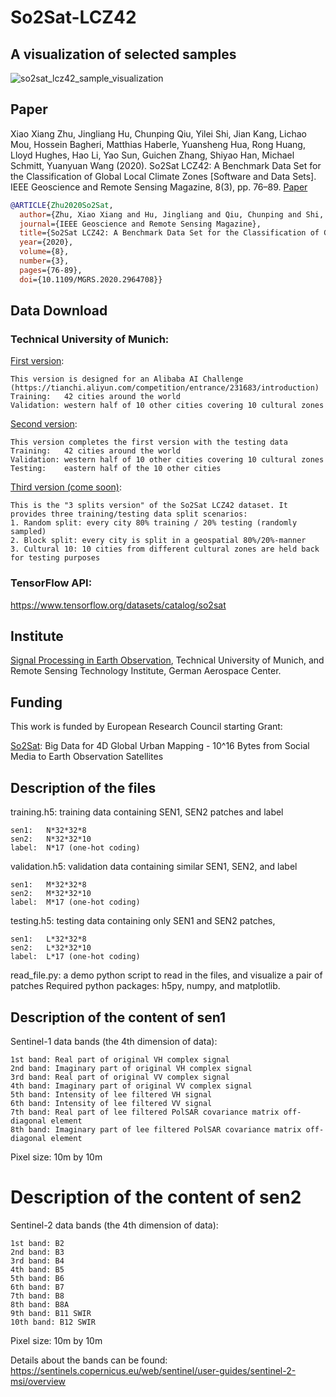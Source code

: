 # So2Sat-LCZ42
## A visualization of selected samples
![so2sat_lcz42_sample_visualization](https://github.com/zhu-xlab/So2Sat-LCZ42/blob/master/so2sat_lcz42.JPG)

## Paper
Xiao Xiang Zhu, Jingliang Hu, Chunping Qiu, Yilei Shi, Jian Kang, Lichao Mou, Hossein Bagheri, Matthias Haberle, Yuansheng Hua, Rong Huang, Lloyd Hughes, Hao Li, Yao Sun, Guichen Zhang, Shiyao Han, Michael Schmitt, Yuanyuan Wang (2020). So2Sat LCZ42: A Benchmark Data Set for the Classification of Global Local Climate Zones [Software and Data Sets]. IEEE Geoscience and Remote Sensing Magazine, 8(3), pp. 76–89. [Paper](https://ieeexplore.ieee.org/document/9014553)

```bibtex
@ARTICLE{Zhu2020So2Sat,
  author={Zhu, Xiao Xiang and Hu, Jingliang and Qiu, Chunping and Shi, Yilei and Kang, Jian and Mou, Lichao and Bagheri, Hossein and Haberle, Matthias and Hua, Yuansheng and Huang, Rong and Hughes, Lloyd and Li, Hao and Sun, Yao and Zhang, Guichen and Han, Shiyao and Schmitt, Michael and Wang, Yuanyuan},
  journal={IEEE Geoscience and Remote Sensing Magazine}, 
  title={So2Sat LCZ42: A Benchmark Data Set for the Classification of Global Local Climate Zones [Software and Data Sets]}, 
  year={2020},
  volume={8},
  number={3},
  pages={76-89},
  doi={10.1109/MGRS.2020.2964708}}
```

## Data Download
### Technical University of Munich:
[First version](https://mediatum.ub.tum.de/1459256?show_id=1454690): 

	This version is designed for an Alibaba AI Challenge (https://tianchi.aliyun.com/competition/entrance/231683/introduction)
	Training: 	42 cities around the world
	Validation:	western half of 10 other cities covering 10 cultural zones	

[Second version](https://mediatum.ub.tum.de/1459256?show_id=1483140):

	This version completes the first version with the testing data
	Training: 	42 cities around the world
	Validation:	western half of 10 other cities covering 10 cultural zones
	Testing:	eastern half of the 10 other cities	

[Third version (come soon)](https://github.com/zhu-xlab/So2Sat-LCZ42):

	This is the "3 splits version" of the So2Sat LCZ42 dataset. It provides three training/testing data split scenarios:
	1. Random split: every city 80% training / 20% testing (randomly sampled)
	2. Block split: every city is split in a geospatial 80%/20%-manner
	3. Cultural 10: 10 cities from different cultural zones are held back for testing purposes
### TensorFlow API:
https://www.tensorflow.org/datasets/catalog/so2sat


## Institute
[Signal Processing in Earth Observation](http://www.sipeo.bgu.tum.de/), Technical University of Munich, and Remote Sensing Technology Institute, German Aerospace Center.

## Funding 
This work is funded by European Research Council starting Grant: 

[So2Sat](http://www.so2sat.eu/): Big Data for 4D Global Urban Mapping - 10^16 Bytes from Social Media to Earth Observation Satellites

## Description of the files
training.h5:	training data containing SEN1, SEN2 patches and label

	sen1:	N*32*32*8	
	sen2:	N*32*32*10
	label:	N*17 (one-hot coding)
	
validation.h5:  validation data containing similar SEN1, SEN2, and label

	sen1:  	M*32*32*8 	
	sen2:  	M*32*32*10	
	label: 	M*17 (one-hot coding)
	
testing.h5:	testing data containing only SEN1 and SEN2 patches, 

	sen1:  	L*32*32*8
	sen2:  	L*32*32*10
	label:  L*17 (one-hot coding)

read_file.py:	a demo python script to read in the files, and visualize a pair of patches
		Required python packages: h5py, numpy, and matplotlib.


## Description of the content of sen1
Sentinel-1 data bands (the 4th dimension of data):

	1st band: Real part of original VH complex signal
	2nd band: Imaginary part of original VH complex signal
	3rd band: Real part of original VV complex signal
	4th band: Imaginary part of original VV complex signal
	5th band: Intensity of lee filtered VH signal
	6th band: Intensity of lee filtered VV signal
	7th band: Real part of lee filtered PolSAR covariance matrix off-diagonal element
	8th band: Imaginary part of lee filtered PolSAR covariance matrix off-diagonal element

Pixel size: 10m by 10m


# Description of the content of sen2
Sentinel-2 data bands (the 4th dimension of data):

	1st band: B2
	2nd band: B3
	3rd band: B4
	4th band: B5
	5th band: B6
	6th band: B7
	7th band: B8
	8th band: B8A
	9th band: B11 SWIR 
	10th band: B12 SWIR 

Pixel size: 10m by 10m

Details about the bands can be found: https://sentinels.copernicus.eu/web/sentinel/user-guides/sentinel-2-msi/overview




